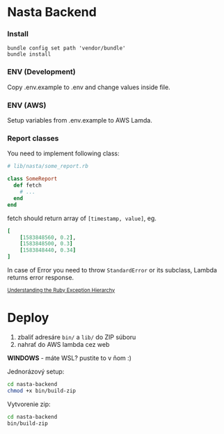 # Nasta Backend

### Install
```shell script
bundle config set path 'vendor/bundle'
bundle install
```

### ENV (Development)
Copy .env.example to .env and change values inside file.

### ENV (AWS)
Setup variables from .env.example to AWS Lamda.

### Report classes

You need to implement following class:

```ruby
# lib/nasta/some_report.rb

class SomeReport
  def fetch
    # ...
  end
end
```

fetch should return array of `[timestamp, value]`, eg. 

```ruby
[
    [1583848560, 0.2],
    [1583848500, 0.3]
    [1583848440, 0.34]
]
```

In case of Error you need to throw `StandardError` or its subclass, Lambda returns error response.

<small>[Understanding the Ruby Exception Hierarchy](https://www.honeybadger.io/blog/understanding-the-ruby-exception-hierarchy/)</small>

# Deploy
1. zbaliť adresáre `bin/` a `lib/` do ZIP súboru
2. nahrať do AWS lambda cez web

**WINDOWS** - máte WSL? pustite to v ňom :)

Jednorázový setup:
```bash
cd nasta-backend
chmod +x bin/build-zip
```

Vytvorenie zip:
```bash
cd nasta-backend
bin/build-zip
```
